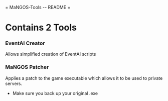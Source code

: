 = MaNGOS-Tools -- README =


Contains 2 Tools
====

### EventAI Creator
Allows simplified creation of EventAI scripts


### MaNGOS Patcher
Applies a patch to the game executable which allows it to be used to private servers.
- Make sure you back up your original .exe
